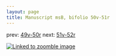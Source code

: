 ```yaml
---
layout: page
title: Manuscript msB, bifolio 50v-51r
---
```


prev: [49v-50r](../49v-50r/) next: [51v-52r](../51v-52r/)



[![Linked to zoomble image](http://www.homermultitext.org/iipsrv?IIIF=/project/homer/pyramidal/deepzoom/hmt/vbbifolio/v1/vb_50v_51r.tif/full/2000,/0/default.jpg)](http://www.homermultitext.org/ict2/?urn=urn:cite2:hmt:vbbifolio.v1:vb_50v_51r)

